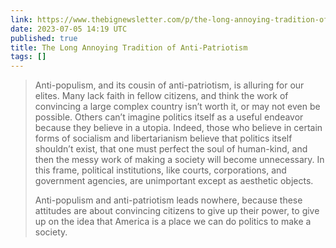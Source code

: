 ```yaml
---
link: https://www.thebignewsletter.com/p/the-long-annoying-tradition-of-anti
date: 2023-07-05 14:19 UTC
published: true
title: The Long Annoying Tradition of Anti-Patriotism
tags: []
---
```


> Anti-populism, and its cousin of anti-patriotism, is alluring for our elites. Many lack faith in fellow citizens, and think the work of convincing a large complex country isn’t worth it, or may not even be possible. Others can’t imagine politics itself as a useful endeavor because they believe in a utopia. Indeed, those who believe in certain forms of socialism and libertarianism believe that politics itself shouldn’t exist, that one must perfect the soul of human-kind, and then the messy work of making a society will become unnecessary. In this frame, political institutions, like courts, corporations, and government agencies, are unimportant except as aesthetic objects.
>
> Anti-populism and anti-patriotism leads nowhere, because these attitudes are about convincing citizens to give up their power, to give up on the idea that America is a place we can do politics to make a society.
